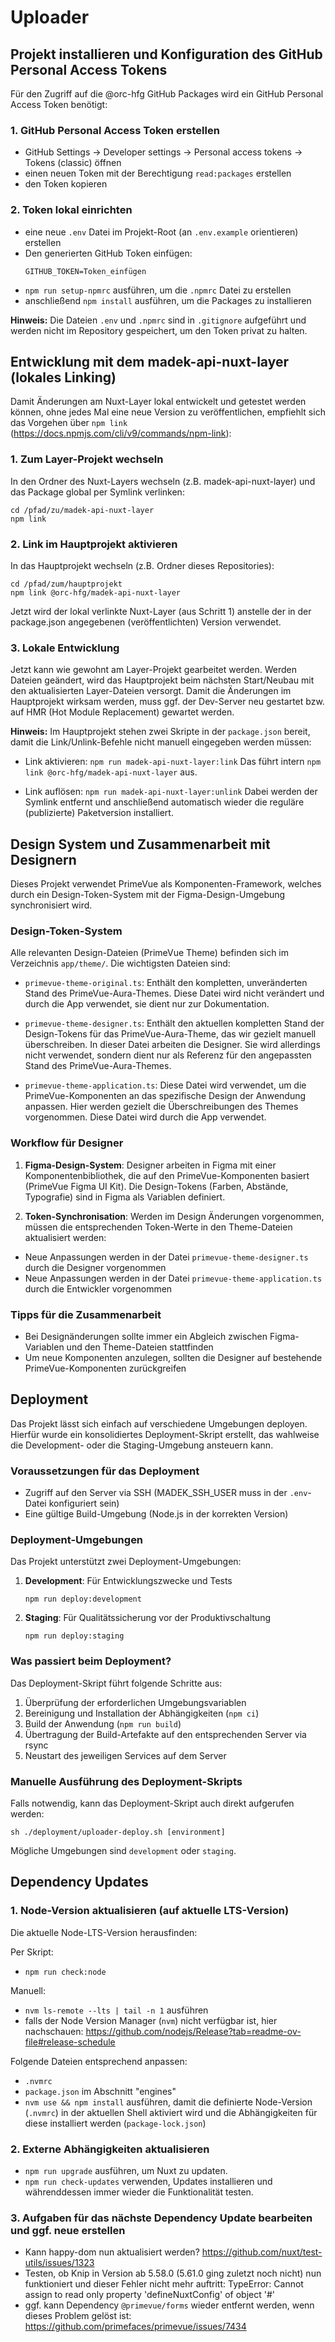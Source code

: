 # Uploader

## Projekt installieren und Konfiguration des GitHub Personal Access Tokens

Für den Zugriff auf die @orc-hfg GitHub Packages wird ein GitHub Personal Access Token benötigt:

### 1. GitHub Personal Access Token erstellen

- GitHub Settings → Developer settings → Personal access tokens → Tokens (classic) öffnen
- einen neuen Token mit der Berechtigung `read:packages` erstellen
- den Token kopieren

### 2. Token lokal einrichten

- eine neue `.env` Datei im Projekt-Root (an `.env.example` orientieren) erstellen
- Den generierten GitHub Token einfügen:
  ```
  GITHUB_TOKEN=Token_einfügen
  ```
- `npm run setup-npmrc` ausführen, um die `.npmrc` Datei zu erstellen
- anschließend `npm install` ausführen, um die Packages zu installieren

**Hinweis:** Die Dateien `.env` und `.npmrc` sind in `.gitignore` aufgeführt und werden nicht im Repository gespeichert, um den Token privat zu halten.

## Entwicklung mit dem madek-api-nuxt-layer (lokales Linking)
Damit Änderungen am Nuxt-Layer lokal entwickelt und getestet werden können, ohne jedes Mal eine neue Version zu veröffentlichen, empfiehlt sich das Vorgehen über `npm link` (https://docs.npmjs.com/cli/v9/commands/npm-link):

### 1. Zum Layer-Projekt wechseln
In den Ordner des Nuxt-Layers wechseln (z.B. madek-api-nuxt-layer) und das Package global per Symlink verlinken:

```
cd /pfad/zu/madek-api-nuxt-layer
npm link
```

### 2. Link im Hauptprojekt aktivieren
In das Hauptprojekt wechseln (z.B. Ordner dieses Repositories):

```
cd /pfad/zum/hauptprojekt
npm link @orc-hfg/madek-api-nuxt-layer
```

Jetzt wird der lokal verlinkte Nuxt-Layer (aus Schritt 1) anstelle der in der package.json angegebenen (veröffentlichten) Version verwendet.

### 3. Lokale Entwicklung
Jetzt kann wie gewohnt am Layer-Projekt gearbeitet werden. Werden Dateien geändert, wird das Hauptprojekt beim nächsten Start/Neubau mit den aktualisierten Layer-Dateien versorgt.
Damit die Änderungen im Hauptprojekt wirksam werden, muss ggf. der Dev-Server neu gestartet bzw. auf HMR (Hot Module Replacement) gewartet werden.

**Hinweis:** Im Hauptprojekt stehen zwei Skripte in der `package.json` bereit, damit die Link/Unlink-Befehle nicht manuell eingegeben werden müssen:
- Link aktivieren: `npm run madek-api-nuxt-layer:link`
Das führt intern `npm link @orc-hfg/madek-api-nuxt-layer` aus.

- Link auflösen: `npm run madek-api-nuxt-layer:unlink`
Dabei werden der Symlink entfernt und anschließend automatisch wieder die reguläre (publizierte) Paketversion installiert.

## Design System und Zusammenarbeit mit Designern

Dieses Projekt verwendet PrimeVue als Komponenten-Framework, welches durch ein Design-Token-System mit der Figma-Design-Umgebung synchronisiert wird.

### Design-Token-System

Alle relevanten Design-Dateien (PrimeVue Theme) befinden sich im Verzeichnis `app/theme/`. Die wichtigsten Dateien sind:

- `primevue-theme-original.ts`: Enthält den kompletten, unveränderten Stand des PrimeVue-Aura-Themes. Diese Datei wird nicht verändert und durch die App verwendet, sie dient nur zur Dokumentation.

- `primevue-theme-designer.ts`: Enthält den aktuellen kompletten Stand der Design-Tokens für das PrimeVue-Aura-Theme, das wir gezielt manuell überschreiben. In dieser Datei arbeiten die Designer. Sie wird allerdings nicht verwendet, sondern dient nur als Referenz für den angepassten Stand des PrimeVue-Aura-Themes.

- `primevue-theme-application.ts`: Diese Datei wird verwendet, um die PrimeVue-Komponenten an das spezifische Design der Anwendung anpassen. Hier werden gezielt die Überschreibungen des Themes vorgenommen. Diese Datei wird durch die App verwendet.

### Workflow für Designer

1. **Figma-Design-System**: Designer arbeiten in Figma mit einer Komponentenbibliothek, die auf den PrimeVue-Komponenten basiert (PrimeVue Figma UI Kit). Die Design-Tokens (Farben, Abstände, Typografie) sind in Figma als Variablen definiert.

2. **Token-Synchronisation**: Werden im Design Änderungen vorgenommen, müssen die entsprechenden Token-Werte in den Theme-Dateien aktualisiert werden:
- Neue Anpassungen werden in der Datei `primevue-theme-designer.ts` durch die Designer vorgenommen
- Neue Anpassungen werden in der Datei `primevue-theme-application.ts` durch die Entwickler vorgenommen

### Tipps für die Zusammenarbeit

- Bei Designänderungen sollte immer ein Abgleich zwischen Figma-Variablen und den Theme-Dateien stattfinden
- Um neue Komponenten anzulegen, sollten die Designer auf bestehende PrimeVue-Komponenten zurückgreifen

## Deployment

Das Projekt lässt sich einfach auf verschiedene Umgebungen deployen. Hierfür wurde ein konsolidiertes Deployment-Skript erstellt, das wahlweise die Development- oder die Staging-Umgebung ansteuern kann.

### Voraussetzungen für das Deployment

- Zugriff auf den Server via SSH (MADEK_SSH_USER muss in der `.env`-Datei konfiguriert sein)
- Eine gültige Build-Umgebung (Node.js in der korrekten Version)

### Deployment-Umgebungen

Das Projekt unterstützt zwei Deployment-Umgebungen:

1. **Development**: Für Entwicklungszwecke und Tests
   ```
   npm run deploy:development
   ```

2. **Staging**: Für Qualitätssicherung vor der Produktivschaltung
   ```
   npm run deploy:staging
   ```

### Was passiert beim Deployment?

Das Deployment-Skript führt folgende Schritte aus:

1. Überprüfung der erforderlichen Umgebungsvariablen
2. Bereinigung und Installation der Abhängigkeiten (`npm ci`)
3. Build der Anwendung (`npm run build`)
4. Übertragung der Build-Artefakte auf den entsprechenden Server via rsync
5. Neustart des jeweiligen Services auf dem Server

### Manuelle Ausführung des Deployment-Skripts

Falls notwendig, kann das Deployment-Skript auch direkt aufgerufen werden:

```
sh ./deployment/uploader-deploy.sh [environment]
```

Mögliche Umgebungen sind `development` oder `staging`.

## Dependency Updates

### 1. Node-Version aktualisieren (auf aktuelle LTS-Version)

Die aktuelle Node-LTS-Version herausfinden:

Per Skript:
- `npm run check:node`

Manuell:
- `nvm ls-remote --lts | tail -n 1` ausführen
- falls der Node Version Manager (`nvm`) nicht verfügbar ist, hier nachschauen: https://github.com/nodejs/Release?tab=readme-ov-file#release-schedule

Folgende Dateien entsprechend anpassen:
- `.nvmrc`
- `package.json` im Abschnitt "engines"
- `nvm use && npm install` ausführen, damit die definierte Node-Version (`.nvmrc`) in der aktuellen Shell aktiviert wird und die Abhängigkeiten für diese installiert werden (`package-lock.json`)

### 2. Externe Abhängigkeiten aktualisieren

- `npm run upgrade` ausführen, um Nuxt zu updaten.
- `npm run check-updates` verwenden, Updates installieren und währenddessen immer wieder die Funktionalität testen.

### 3. Aufgaben für das nächste Dependency Update bearbeiten und ggf. neue erstellen
- Kann happy-dom nun aktualisiert werden? https://github.com/nuxt/test-utils/issues/1323
- Testen, ob Knip in Version ab 5.58.0 (5.61.0 ging zuletzt noch nicht) nun funktioniert und dieser Fehler nicht mehr auftritt: TypeError: Cannot assign to read only property 'defineNuxtConfig' of object '#<Object>'
- ggf. kann Dependency `@primevue/forms` wieder entfernt werden, wenn dieses Problem gelöst ist: https://github.com/primefaces/primevue/issues/7434
